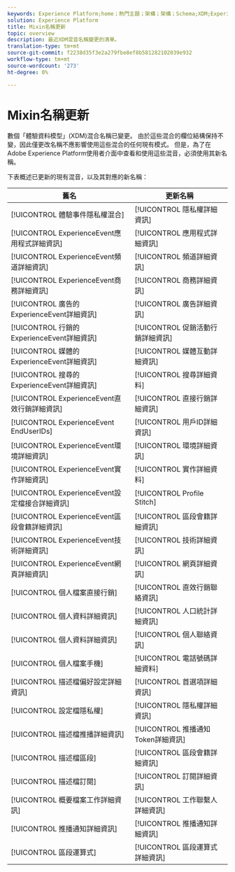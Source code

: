 ```yaml
---
keywords: Experience Platform;home；熱門主題；架構；架構；Schema;XDM;ExperienceEvent;fields;schemas;Schema設計；mixin;mixin;enduserids;end-user;end-user;ids;updates;
solution: Experience Platform
title: Mixin名稱更新
topic: overview
description: 最近XDM混音名稱變更的清單。
translation-type: tm+mt
source-git-commit: f2238d35f3e2a279fbe8ef8b581282102039e932
workflow-type: tm+mt
source-wordcount: '273'
ht-degree: 0%

---
```



# Mixin名稱更新

數個「體驗資料模型」(XDM)混合名稱已變更。 由於這些混合的欄位結構保持不變，因此僅更改名稱不應影響使用這些混合的任何現有模式。 但是，為了在Adobe Experience Platform使用者介面中查看和使用這些混音，必須使用其新名稱。

下表概述已更新的現有混音，以及其對應的新名稱：

| 舊名 | 更新名稱 |
| --- | --- |
| [!UICONTROL 體驗事件隱私權混合] | [!UICONTROL 隱私權詳細資訊] |
| [!UICONTROL ExperienceEvent應用程式詳細資訊] | [!UICONTROL 應用程式詳細資訊] |
| [!UICONTROL ExperienceEvent頻道詳細資訊] | [!UICONTROL 頻道詳細資訊] |
| [!UICONTROL ExperienceEvent商務詳細資訊] | [!UICONTROL 商務詳細資訊] |
| [!UICONTROL 廣告的ExperienceEvent詳細資訊] | [!UICONTROL 廣告詳細資訊] |
| [!UICONTROL 行銷的ExperienceEvent詳細資訊] | [!UICONTROL 促銷活動行銷詳細資訊] |
| [!UICONTROL 媒體的ExperienceEvent詳細資訊] | [!UICONTROL 媒體互動詳細資訊] |
| [!UICONTROL 搜尋的ExperienceEvent詳細資訊] | [!UICONTROL 搜尋詳細資料] |
| [!UICONTROL ExperienceEvent直效行銷詳細資訊] | [!UICONTROL 直接行銷詳細資訊] |
| [!UICONTROL ExperienceEvent EndUserIDs] | [!UICONTROL 用戶ID詳細資訊] |
| [!UICONTROL ExperienceEvent環境詳細資訊] | [!UICONTROL 環境詳細資訊] |
| [!UICONTROL ExperienceEvent實作詳細資訊] | [!UICONTROL 實作詳細資料] |
| [!UICONTROL ExperienceEvent設定檔接合詳細資訊] | [!UICONTROL Profile Stitch] |
| [!UICONTROL ExperienceEvent區段會籍詳細資訊] | [!UICONTROL 區段會籍詳細資訊] |
| [!UICONTROL ExperienceEvent技術詳細資訊] | [!UICONTROL 技術詳細資訊] |
| [!UICONTROL ExperienceEvent網頁詳細資訊] | [!UICONTROL 網頁詳細資訊] |
| [!UICONTROL 個人檔案直接行銷] | [!UICONTROL 直效行銷聯絡資訊] |
| [!UICONTROL 個人資料詳細資訊] | [!UICONTROL 人口統計詳細資訊] |
| [!UICONTROL 個人資料詳細資訊] | [!UICONTROL 個人聯絡資訊] |
| [!UICONTROL 個人檔案手機] | [!UICONTROL 電話號碼詳細資料] |
| [!UICONTROL 描述檔偏好設定詳細資訊] | [!UICONTROL 首選項詳細資訊] |
| [!UICONTROL 設定檔隱私權] | [!UICONTROL 隱私權詳細資訊] |
| [!UICONTROL 描述檔推播詳細資訊] | [!UICONTROL 推播通知Token詳細資訊] |
| [!UICONTROL 描述檔區段] | [!UICONTROL 區段會籍詳細資訊] |
| [!UICONTROL 描述檔訂閱] | [!UICONTROL 訂閱詳細資訊] |
| [!UICONTROL 概要檔案工作詳細資訊] | [!UICONTROL 工作聯繫人詳細資訊] |
| [!UICONTROL 推播通知詳細資訊] | [!UICONTROL 推播通知詳細資訊] |
| [!UICONTROL 區段運算式] | [!UICONTROL 區段運算式詳細資訊] |
